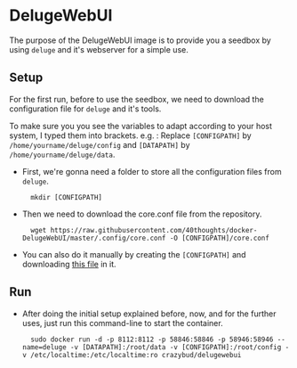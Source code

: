 # DelugeWebUI

The purpose of the DelugeWebUI image is to provide you a seedbox by using `deluge` and it's webserver for a simple use.

## Setup

For the first run, before to use the seedbox, we need to download the configuration file for `deluge` and it's tools.

To make sure you you see the variables to adapt according to your host system, I typed them into brackets.
e.g. : Replace `[CONFIGPATH]` by `/home/yourname/deluge/config` and `[DATAPATH]` by `/home/yourname/deluge/data`.

* First, we're gonna need a folder to store all the configuration files from `deluge`.

        mkdir [CONFIGPATH]

* Then we need to download the core.conf file from the repository.

        wget https://raw.githubusercontent.com/40thoughts/docker-DelugeWebUI/master/.config/core.conf -O [CONFIGPATH]/core.conf

* You can also do it manually by creating the `[CONFIGPATH]` and downloading [this file](https://raw.githubusercontent.com/40thoughts/docker-DelugeWebUI/master/.config/core.conf) in it.

## Run

* After doing the initial setup explained before, now, and for the further uses, just run this command-line to start the container.

        sudo docker run -d -p 8112:8112 -p 58846:58846 -p 58946:58946 --name=deluge -v [DATAPATH]:/root/data -v [CONFIGPATH]:/root/config -v /etc/localtime:/etc/localtime:ro crazybud/delugewebui
